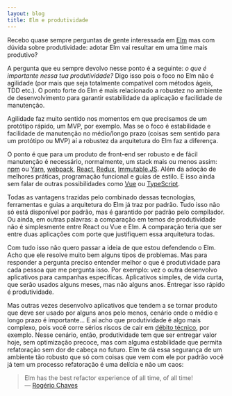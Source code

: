 ```yaml
---
layout: blog
title: Elm e produtividade
---
```


Recebo quase sempre perguntas de gente interessada em [Elm](http://elm-lang.org) mas com dúvida sobre produtividade: adotar Elm vai resultar em uma time mais produtivo?

A pergunta que eu sempre devolvo nesse ponto é a seguinte: _o que é importante nessa tua produtividade?_ Digo isso pois o foco no Elm não é agilidade (por mais que seja totalmente compatível com métodos ágeis, TDD etc.). O ponto forte do Elm é mais relacionado a robustez no ambiente de desenvolvimento para garantir estabilidade da aplicação e facilidade de manutenção.

Agilidade faz muito sentido nos momentos em que precisamos de um protótipo rápido, um MVP, por exemplo. Mas se o foco é estabilidade e facilidade de manutenção no médio/longo prazo (coisas sem sentido para um protótipo ou MVP) aí a robustez da arquitetura do Elm faz a diferença.

O ponto é que para um produto de front-end ser robusto e de fácil manutenção é necessário, normalmente, um stack mais ou menos assim: [npm](https://www.npmjs.com) ou [Yarn](https://yarnpkg.com/), [webpack](https://webpack.js.org), [React](https://facebook.github.io/react/), [Redux](http://redux.js.org), [Immutable.JS](https://facebook.github.io/immutable-js/). Além da adoção de melhores práticas, programação funcional e guias de estilo. E isso ainda sem falar de outras possibilidades como [Vue](https://vuejs.org) ou [TypeScript](http://www.typescriptlang.org).

Todas as vantagens trazidas pelo combinado dessas tecnologias, ferramentas e guias a arquitetura do Elm já traz por padrão. Tudo isso não só está disponível por padrão, mas é garantido por padrão pelo compilador. Ou ainda, em outras palavras: a comparação em temos de produtividade não é simplesmente entre React ou Vue e Elm. A comparação teria que ser entre duas aplicações com porte que justifiquem essa arquitetura todas.

Com tudo isso não quero passar a ideia de que estou defendendo o Elm. Acho que ele resolve muito bem alguns tipos de problemas. Mas para responder a pergunta preciso entender melhor o que é produtividade para cada pessoa que me pergunta isso.  Por exemplo: vez o outra desenvolvo aplicativos para campanhas específicas. Aplicativos simples, de vida curta, que serão usados alguns meses, mas não alguns anos. Entregar isso rápido é produtividade.

Mas outras vezes desenvolvo aplicativos que tendem a se tornar produto que deve ser usado por alguns anos pelo menos, cenário onde o médio e longo prazo é importante… E aí acho que produtividade é algo mais complexo, pois você corre sérios riscos de cair em [débito técnico](https://medium.com/@joaomilho/festina-lente-e29070811b84), por exemplo. Nesse cenário, então, produtividade tem que ser entregar valor hoje, sem optimização precoce, mas com alguma estabilidade que permita refatoração sem dor de cabeça no futuro. Elm te dá essa segurança de um ambiente tão robusto que só com coisas que vem com ele por padrão você já tem um processo refatoração é uma delícia e não um caos:

> Elm has the best refactor experience of all time, of all time!<br>
> — [Rogério Chaves](https://github.com/datasciencebr/jarbas/pull/138)